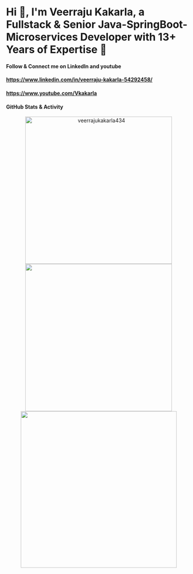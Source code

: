 
# Hi 👋,  I'm Veerraju Kakarla, a Fullstack & Senior Java-SpringBoot-Microservices Developer with 13+ Years of Expertise 🌟

#### Follow & Connect me on LinkedIn and youtube
#### https://www.linkedin.com/in/veerraju-kakarla-54292458/
#### https://www.youtube.com/Vkakarla

#### GitHub Stats & Activity


<div align="center">
<img width="400"  src="https://github-readme-stats.vercel.app/api/top-langs?username=veerrajukakarla434&show_icons=true&locale=en&include_all_commits=true&count_private=true&theme=tokyonight&layout=compact"  alt="veerrajukakarla434" />  
</div>

<div align="center">
   <img width="400" src="https://github-readme-stats.vercel.app/api?username=veerrajukakarla434&theme=tokyonight&show_icons=true&count_private=true" />
   <img width="425" src="https://github-readme-streak-stats.herokuapp.com/?user=veerrajukakarla434&theme=tokyonight" />
</div> <br>



